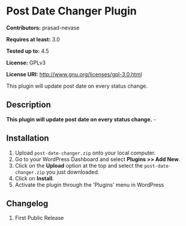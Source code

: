 # Post Date Changer Plugin #
**Contributors:** prasad-nevase  
**Requires at least:** 3.0  
**Tested up to:** 4.5  
**License:** GPLv3  
**License URI:** http://www.gnu.org/licenses/gpl-3.0.html  

This plugin will update post date on every status change.

## Description ##

<strong>This plugin will update post date on every status change.</strong> -

## Installation ##

1. Upload `post-date-changer.zip` onto your local computer.
2. Go to your WordPress Dashboard and select <strong>Plugins >> Add New</strong>.
3. Click on the <strong>Upload</strong> option at the top and select the `post-date-changer.zip` you just downloaded.
4. Click on <strong>Install</strong>.
5. Activate the plugin through the 'Plugins' menu in WordPress

## Changelog ##

1. First Public Release
